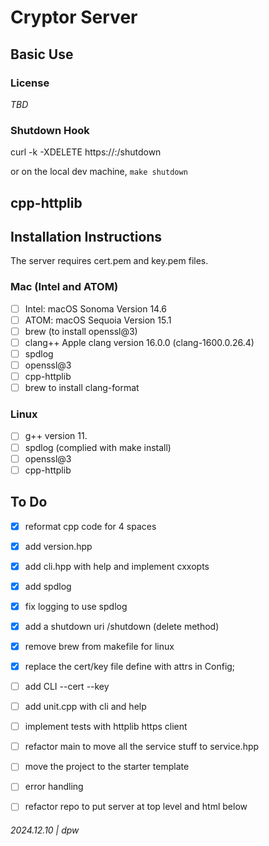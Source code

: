 # Cryptor Server

## Basic Use

### License

_TBD_

### Shutdown Hook

curl -k -XDELETE https://<host>:<port>/shutdown

or on the local dev machine, `make shutdown`

## cpp-httplib


## Installation Instructions

The server requires cert.pem and key.pem files.

### Mac (Intel and ATOM)

* [ ] Intel: macOS Sonoma Version 14.6
* [ ] ATOM: macOS Sequoia Version 15.1
* [ ] brew (to install openssl@3)
* [ ] clang++ Apple clang version 16.0.0 (clang-1600.0.26.4)
* [ ] spdlog
* [ ] openssl@3
* [ ] cpp-httplib
* [ ] brew to install clang-format

### Linux

* [ ] g++ version 11.
* [ ] spdlog (complied with make install)
* [ ] openssl@3
* [ ] cpp-httplib

## To Do

* [x] reformat cpp code for 4 spaces
* [x] add version.hpp
* [x] add cli.hpp with help and implement cxxopts
* [x] add spdlog 
* [x] fix logging to use spdlog
* [x] add a shutdown uri /shutdown (delete method)
* [x] remove brew from makefile for linux
* [x] replace the cert/key file define with attrs in Config; 
* [ ] add CLI --cert <file> --key <file>
* [ ] add unit.cpp with cli and help
* [ ] implement tests with httplib https client
* [ ] refactor main to move all the service stuff to service.hpp
* [ ] move the project to the starter template
* [ ] error handling
* [ ] refactor repo to put server at top level and html below


###### 2024.12.10 | dpw
